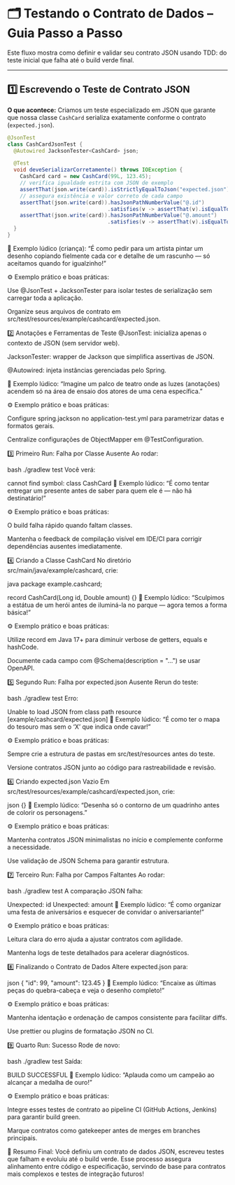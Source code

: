 # 🗂️ Testando o Contrato de Dados – Guia Passo a Passo

Este fluxo mostra como definir e validar seu contrato JSON usando TDD: do teste inicial que falha até o build verde final.

---

## 1️⃣ Escrevendo o Teste de Contrato JSON  
**O que acontece:** Criamos um teste especializado em JSON que garante que nossa classe `CashCard` serializa exatamente conforme o contrato (`expected.json`).  

```java
@JsonTest
class CashCardJsonTest {
  @Autowired JacksonTester<CashCard> json;

  @Test
  void deveSerializarCorretamente() throws IOException {
    CashCard card = new CashCard(99L, 123.45);
    // verifica igualdade estrita com JSON de exemplo
    assertThat(json.write(card)).isStrictlyEqualToJson("expected.json");
    // assegura existência e valor correto de cada campo
    assertThat(json.write(card)).hasJsonPathNumberValue("@.id")
                                .satisfies(v -> assertThat(v).isEqualTo(99));
    assertThat(json.write(card)).hasJsonPathNumberValue("@.amount")
                                .satisfies(v -> assertThat(v).isEqualTo(123.45));
  }
}
```

🎨 Exemplo lúdico (criança): “É como pedir para um artista pintar um desenho copiando fielmente cada cor e detalhe de um rascunho — só aceitamos quando for igualzinho!”

⚙️ Exemplo prático e boas práticas:

Use @JsonTest + JacksonTester para isolar testes de serialização sem carregar toda a aplicação.

Organize seus arquivos de contrato em src/test/resources/example/cashcard/expected.json.

2️⃣ Anotações e Ferramentas de Teste
@JsonTest: inicializa apenas o contexto de JSON (sem servidor web).

JacksonTester<T>: wrapper de Jackson que simplifica assertivas de JSON.

@Autowired: injeta instâncias gerenciadas pelo Spring.

🎨 Exemplo lúdico: “Imagine um palco de teatro onde as luzes (anotações) acendem só na área de ensaio dos atores de uma cena específica.”

⚙️ Exemplo prático e boas práticas:

Configure spring.jackson no application-test.yml para parametrizar datas e formatos gerais.

Centralize configurações de ObjectMapper em @TestConfiguration.

3️⃣ Primeiro Run: Falha por Classe Ausente
Ao rodar:

bash
./gradlew test
Você verá:

cannot find symbol: class CashCard
🎨 Exemplo lúdico: “É como tentar entregar um presente antes de saber para quem ele é — não há destinatário!”

⚙️ Exemplo prático e boas práticas:

O build falha rápido quando faltam classes.

Mantenha o feedback de compilação visível em IDE/CI para corrigir dependências ausentes imediatamente.

4️⃣ Criando a Classe CashCard
No diretório src/main/java/example/cashcard, crie:

java
package example.cashcard;

record CashCard(Long id, Double amount) {}
🎨 Exemplo lúdico: “Sculpimos a estátua de um herói antes de iluminá-la no parque — agora temos a forma básica!”

⚙️ Exemplo prático e boas práticas:

Utilize record em Java 17+ para diminuir verbose de getters, equals e hashCode.

Documente cada campo com @Schema(description = "...") se usar OpenAPI.

5️⃣ Segundo Run: Falha por expected.json Ausente
Rerun do teste:

bash
./gradlew test
Erro:

Unable to load JSON from class path resource [example/cashcard/expected.json]
🎨 Exemplo lúdico: “É como ter o mapa do tesouro mas sem o ‘X’ que indica onde cavar!”

⚙️ Exemplo prático e boas práticas:

Sempre crie a estrutura de pastas em src/test/resources antes do teste.

Versione contratos JSON junto ao código para rastreabilidade e revisão.

6️⃣ Criando expected.json Vazio
Em src/test/resources/example/cashcard/expected.json, crie:

json
{}
🎨 Exemplo lúdico: “Desenha só o contorno de um quadrinho antes de colorir os personagens.”

⚙️ Exemplo prático e boas práticas:

Mantenha contratos JSON minimalistas no início e complemente conforme a necessidade.

Use validação de JSON Schema para garantir estrutura.

7️⃣ Terceiro Run: Falha por Campos Faltantes
Ao rodar:

bash
./gradlew test
A comparação JSON falha:

Unexpected: id
Unexpected: amount
🎨 Exemplo lúdico: “É como organizar uma festa de aniversários e esquecer de convidar o aniversariante!”

⚙️ Exemplo prático e boas práticas:

Leitura clara do erro ajuda a ajustar contratos com agilidade.

Mantenha logs de teste detalhados para acelerar diagnósticos.

8️⃣ Finalizando o Contrato de Dados
Altere expected.json para:

json
{
  "id": 99,
  "amount": 123.45
}
🎨 Exemplo lúdico: “Encaixe as últimas peças do quebra-cabeça e veja o desenho completo!”

⚙️ Exemplo prático e boas práticas:

Mantenha identação e ordenação de campos consistente para facilitar diffs.

Use prettier ou plugins de formatação JSON no CI.

9️⃣ Quarto Run: Sucesso
Rode de novo:

bash
./gradlew test
Saída:

BUILD SUCCESSFUL
🎨 Exemplo lúdico: “Aplauda como um campeão ao alcançar a medalha de ouro!”

⚙️ Exemplo prático e boas práticas:

Integre esses testes de contrato ao pipeline CI (GitHub Actions, Jenkins) para garantir build green.

Marque contratos como gatekeeper antes de merges em branches principais.

🎉 Resumo Final: Você definiu um contrato de dados JSON, escreveu testes que falham e evoluiu até o build verde. Esse processo assegura alinhamento entre código e especificação, servindo de base para contratos mais complexos e testes de integração futuros!